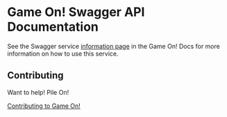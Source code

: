 # Game On! Swagger API Documentation

See the Swagger service [information page](https://gameontext.gitbooks.io/gameon-gitbook/content/microservices/swagger.html) in the Game On! Docs for more information on how to use this service.

## Contributing

Want to help! Pile On! 

[Contributing to Game On!](CONTRIBUTING.md)
